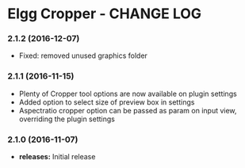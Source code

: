 Elgg Cropper - CHANGE LOG
========================

### 2.1.2 (2016-12-07)
* Fixed: removed unused graphics folder

### 2.1.1 (2016-11-15)
* Plenty of Cropper tool options are now available on plugin settings
* Added option to select size of preview box in settings
* Aspectratio cropper option can be passed as param on input view, overriding the plugin settings

### 2.1.0 (2016-11-07)
* **releases:** Initial release



